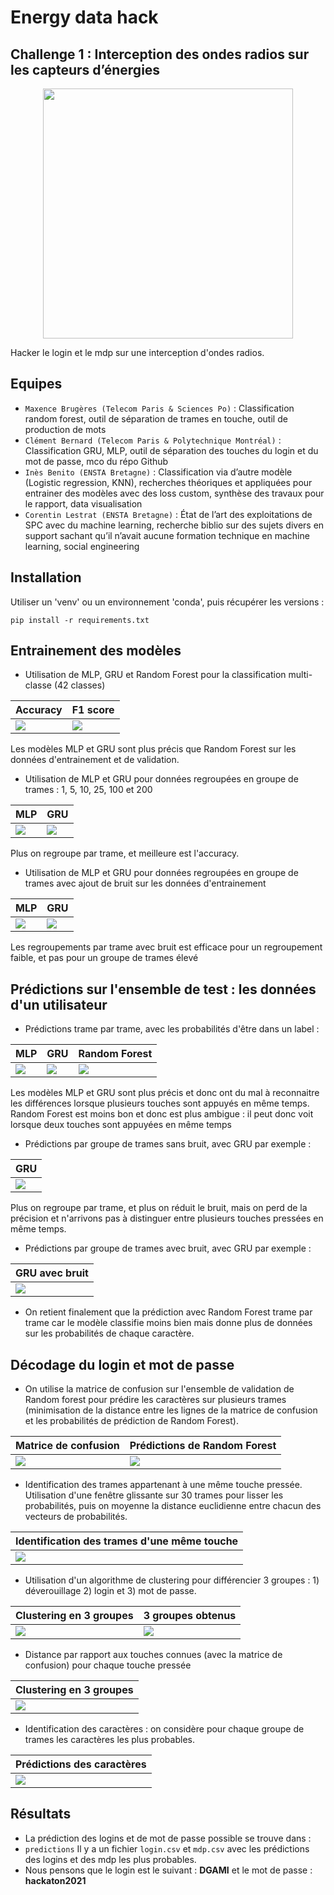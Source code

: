 # Energy data hack
## Challenge 1 : Interception des ondes radios sur les capteurs d’énergies

<p align="center">

<a >
    <img src='./images/logo_hackaton.png'  width="400"/>
</a>

</p>

Hacker le login et le mdp sur une interception d'ondes radios. 

## Equipes 


- `Maxence Brugères (Telecom Paris & Sciences Po)` :  Classification random forest, outil de séparation de trames en touche, outil de production de mots
- `Clément Bernard (Telecom Paris & Polytechnique Montréal)` : Classification GRU, MLP, outil de séparation des touches du login et du mot de passe, mco du répo Github
- `Inès Benito (ENSTA Bretagne)` :  Classification via d’autre modèle (Logistic regression, KNN), recherches théoriques et appliquées pour entrainer des modèles avec des loss custom, synthèse des travaux pour le rapport, data visualisation
- `Corentin Lestrat (ENSTA Bretagne)` : État de l’art des exploitations de SPC avec du machine learning, recherche biblio sur des sujets divers en support sachant qu’il n’avait aucune formation technique en machine learning, social engineering




## Installation

Utiliser un 'venv' ou un environnement 'conda', puis récupérer les versions :
```
pip install -r requirements.txt
```

## Entrainement des modèles

- Utilisation de MLP, GRU et Random Forest pour la classification multi-classe (42 classes)

| Accuracy | F1 score |
|---| --- |
| ![](/images/acc.png) | ![](/images/f1_scores.png) |

Les modèles MLP et GRU sont plus précis que Random Forest sur les données d'entrainement et de validation.


- Utilisation de MLP et GRU pour données regroupées en groupe de trames : 1, 5, 10, 25, 100 et 200

| MLP | GRU |
|---| --- |
| ![](/images/acc_without_noise_mlp.png) | ![](/images/acc_without_noise_gru.png) |

Plus on regroupe par trame, et meilleure est l'accuracy. 


- Utilisation de MLP et GRU pour données regroupées en groupe de trames avec ajout de bruit sur les données d'entrainement

| MLP | GRU |
|---| --- |
| ![](/images/acc_noise_mlp.png) | ![](/images/acc_noise_gru.png) |

Les regroupements par trame avec bruit est efficace pour un regroupement faible, et pas pour un groupe de trames élevé


## Prédictions sur l'ensemble de test : les données d'un utilisateur


- Prédictions trame par trame, avec les probabilités d'être dans un label :

| MLP | GRU | Random Forest |
|---| --- | --- | 
| ![](/images/y_test_proba_mlp.png) | ![](/images/y_test_proba_gru.png) |![](/images/y_test_proba_rf.png)  |

Les modèles MLP et GRU sont plus précis et donc ont du mal à reconnaitre les différences lorsque plusieurs touches sont appuyés en même temps.
Random Forest est moins bon et donc est plus ambigue : il peut donc voit lorsque deux touches sont appuyées en même temps


- Prédictions par groupe de trames sans bruit, avec GRU par exemple : 


| GRU |
| --- | 
| ![](/images/y_test_gru_stack.png) |

Plus on regroupe par trame, et plus on réduit le bruit, mais on perd de la précision et n'arrivons pas à distinguer entre plusieurs touches pressées en même temps. 



- Prédictions par groupe de trames avec bruit, avec GRU par exemple : 


| GRU avec bruit |
| --- | 
| ![](/images/y_test_gru_noise.png) |


- On retient finalement que la prédiction avec Random Forest trame par trame car le modèle classifie moins bien mais donne plus de données sur les probabilités de chaque caractère. 


## Décodage du login et mot de passe 

- On utilise la matrice de confusion sur l'ensemble de validation de Random forest pour prédire les caractères sur plusieurs trames (minimisation de la distance entre les lignes de la matrice de confusion et les probabilités de prédiction de Random Forest). 



| Matrice de confusion | Prédictions de Random Forest |
|---| --- |
| ![](/images/confusion_matrix.png) | ![](/images/y_test_confusion.png) |



- Identification des trames appartenant à une même touche pressée. Utilisation d'une fenêtre glissante sur 30 trames pour lisser les probabilités, puis on moyenne la distance euclidienne entre chacun des vecteurs de probabilités.  

| Identification des trames d'une même touche | 
|---| 
| ![](/images/pics.png) | 


- Utilisation d'un algorithme de clustering pour différencier 3 groupes : 1) déverouillage 2) login et 3) mot de passe. 

| Clustering en 3 groupes  | 3 groupes obtenus |
| --- | --- | 
| ![](/images/clustering.png) | ![](/images/clustering_groupes.png) | 

- Distance par rapport aux touches connues (avec la matrice de confusion) pour chaque touche pressée

| Clustering en 3 groupes  |
| --- | 
| ![](/images/distance_touches_connues.png) | 



- Identification des caractères : on considère pour chaque groupe de trames les caractères les plus probables.


| Prédictions des caractères  |
| --- | 
| ![](/images/caracteres.png) | 




## Résultats 

- La prédiction des logins et de mot de passe possible se trouve dans : 
 - `predictions`
Il y a un fichier `login.csv` et `mdp.csv` avec les prédictions des logins et des mdp les plus probables. 
- Nous pensons que le login est le suivant : **DGAMI** et le mot de passe : **hackaton2021**














